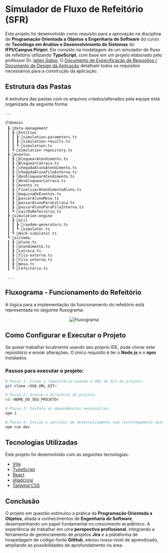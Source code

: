 # Simulador de Fluxo de Refeitório (SFR)

Este projeto foi desenvolvido como requisito para a aprovação na disciplina de **Programação Orientada a Objetos e Engenharia de Software** do curso de **Tecnólogo em Análise e Desenvolvimento de Sistemas** do **IFPI/Campus Piripiri**. Ele consiste na modelagem de um simulador de fluxo de refeitório utilizando **TypeScript**, com base em um projeto elaborado pelo professor Dr. [Iallen Gábio](https://github.com/iallengabio). O [Documento de Especificação de Requisitos / Documento de Design da Aplicação](https://docs.google.com/document/d/1mUOEwobqiFFIAUdnUSOnNeMWUZRFbhJcW_c7mQbH5Z4/edit?usp=sharing) detalham todos os requisitos necessários para a construção da aplicação.

## Estrutura das Pastas

A estrutura das pastas com os arquivos criados/alterados pela equipe está organizada da seguinte forma:

```
...

📦domain
 ┣ 📂data-management
 ┃ ┣ 📂Entities
 ┃ ┃ ┣ 📜simulation-parameters.ts
 ┃ ┃ ┣ 📜simulation-results.ts
 ┃ ┃ ┗ 📜simulation.ts
 ┃ ┗ 📜simulation-repository.ts
 ┣ 📂eventos
 ┃ ┣ 📜bloquearAtendimento.ts
 ┃ ┣ 📜BloquearCatraca.ts
 ┃ ┣ 📜chegadaAlunoAtendimento.ts
 ┃ ┣ 📜chegadaAlunoFilaExterna.ts
 ┃ ┣ 📜desbloquearAtendimento.ts
 ┃ ┣ 📜desbloquearCatraca.ts
 ┃ ┣ 📜evento.ts
 ┃ ┣ 📜finalizarAtendimentoAluno.ts
 ┃ ┣ 📜maquinaDeEventos.ts
 ┃ ┣ 📜passarAlunoMesa.ts
 ┃ ┣ 📜passarAlunoParaCatraca.ts
 ┃ ┣ 📜passarAlunoParaFilaInterna.ts
 ┃ ┗ 📜sairDoRefeitorio.ts
 ┣ 📂simulation-engine
 ┃ ┣ 📂util
 ┃ ┃ ┣ 📜random-generators.ts
 ┃ ┃ ┗ 📜simulator.ts
 ┃ ┗ 📜mock-simulator.ts
 ┗ 📂sistema
 ┃ ┣ 📜aluno.ts
 ┃ ┣ 📜atendimento.ts
 ┃ ┣ 📜catraca.ts
 ┃ ┣ 📜fila-externa.ts
 ┃ ┣ 📜fila-interna.ts
 ┃ ┣ 📜mesa.ts
 ┃ ┗ 📜refeitorio.ts
 
 ...
```

## Fluxograma - Funcionamento do Refeitório

A lógica para a implementação do funcionamento do refeitório está representada no seguinte fluxograma:

<p align="center">
  <img src="./public/Fluxograma_Refeitório.png" alt="Fluxograma">
</p>

## Como Configurar e Executar o Projeto

Se quiser trabalhar localmente usando seu próprio IDE, pode clonar este repositório e enviar alterações. O único requisito é ter o **Node.js** e o **npm** instalados.

### Passos para executar o projeto:

```sh
# Passo 1: Clone o repositório usando a URL do Git do projeto.
git clone <SUA_URL_GIT>

# Passo 2: Acesse o diretório do projeto.
cd <NOME_DO_SEU_PROJETO>

# Passo 3: Instale as dependências necessárias.
npm i

# Passo 4: Inicie o servidor de desenvolvimento com recarregamento automático e pré-visualização instantânea.
npm run dev
```

## Tecnologias Utilizadas

Este projeto foi desenvolvido com as seguintes tecnologias:

- [Vite](https://vitejs.dev/)
- [TypeScript](https://www.typescriptlang.org/)
- [React](https://react.dev/)
- [shadcn/ui](https://ui.shadcn.com/)
- [Tailwind CSS](https://tailwindcss.com/)

## Conclusão

O projeto em questão estimulou a prática da **Programação Orientada a Objetos**, aliada a conhecimentos de **Engenharia de Software**, desempenhando um papel fundamental no crescimento acadêmico. A experiência de trabalhar em uma **perspectiva profissional**, integrando a ferramenta de gerenciamento de projetos **Jira** e a plataforma de hospedagem de código-fonte **GitHub**, elevou nosso nível de aprendizado, ampliando as possibilidades de aprofundamento na área.

